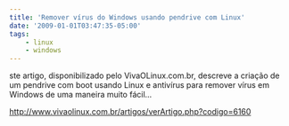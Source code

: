 ```yaml
---
title: 'Remover vírus do Windows usando pendrive com Linux'
date: '2009-01-01T03:47:35-05:00'
tags:
    - linux
    - windows
---
```


ste artigo, disponibilizado pelo VivaOLinux.com.br, descreve a criação de um pendrive com boot usando Linux e antivírus para remover vírus em Windows de uma maneira muito fácil…

<http://www.vivaolinux.com.br/artigos/verArtigo.php?codigo=6160>
